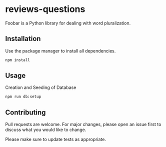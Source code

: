 # reviews-questions

Foobar is a Python library for dealing with word pluralization.

## Installation

Use the package manager to install all dependencies.

```bash
npm install
```

## Usage

Creation and Seeding of Database

```bash
npm run db:setup
```

## Contributing

Pull requests are welcome. For major changes, please open an issue first to discuss what you would like to change.

Please make sure to update tests as appropriate.
